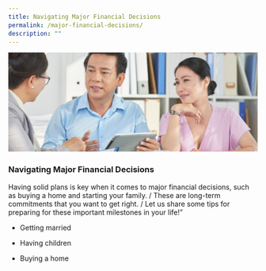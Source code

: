 ```yaml
---
title: Navigating Major Financial Decisions
permalink: /major-financial-decisions/
description: ""
---
```

![Major Financial Decisions pic](/images/Major%20Financial%20Decisions/major%20financial%20decisions.jfif)

### Navigating Major Financial Decisions

Having solid plans is key when it comes to major financial decisions, such as buying a home and starting your family. / These are long-term commitments that you want to get right. / Let us share some tips for preparing for these important milestones in your life!” 

* Getting married 

* Having children 

* Buying a home